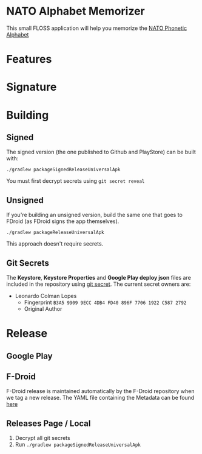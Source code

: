 # NATO Alphabet Memorizer

This small FLOSS application will help you memorize
the [NATO Phonetic Alphabet](https://en.wikipedia.org/wiki/NATO_phonetic_alphabet)

# Features

# Signature

# Building

## Signed

The signed version (the one published to Github and PlayStore) can be built with:

```
./gradlew packageSignedReleaseUniversalApk
```

You must first decrypt secrets using `git secret reveal`

## Unsigned

If you're building an unsigned version, build the same one that goes to FDroid (as FDroid signs the
app themselves).

```
./gradlew packageReleaseUniversalApk
```

This approach doesn't require secrets.

## Git Secrets

The **Keystore**, **Keystore Properties** and **Google Play deploy json** files are included in the
repository using
[git secret](https://git-secret.io/). The current secret owners are:

- Leonardo Colman Lopes
    - Fingerprint `B3A5 9909 9ECC 4DB4 FD40 896F 7706 1922 C587 2792`
    - Original Author

# Release

## Google Play

## F-Droid

F-Droid release is maintained automatically by the F-Droid repository when we tag a new release. The
YAML file containing the Metadata can be
found [here](https://gitlab.com/fdroid/fdroiddata/-/blob/master/metadata/br.com.colman.nato.yml)

## Releases Page / Local

1. Decrypt all git secrets
2. Run `./gradlew packageSignedReleaseUniversalApk`
